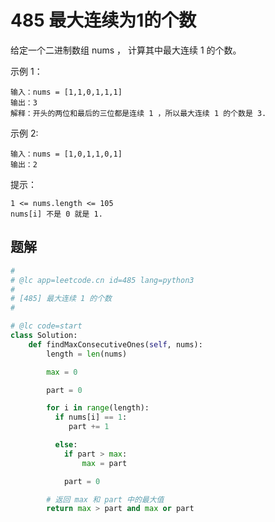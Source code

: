 # 485 最大连续为1的个数
给定一个二进制数组 nums ， 计算其中最大连续 1 的个数。

示例 1：
```
输入：nums = [1,1,0,1,1,1]
输出：3
解释：开头的两位和最后的三位都是连续 1 ，所以最大连续 1 的个数是 3.
```
示例 2:
```
输入：nums = [1,0,1,1,0,1]
输出：2
 ```

提示：
```
1 <= nums.length <= 105
nums[i] 不是 0 就是 1.
```

## 题解
```py
#
# @lc app=leetcode.cn id=485 lang=python3
#
# [485] 最大连续 1 的个数
#

# @lc code=start
class Solution:
    def findMaxConsecutiveOnes(self, nums):
        length = len(nums)

        max = 0

        part = 0

        for i in range(length):
          if nums[i] == 1:
             part += 1

          else:
            if part > max:
                max = part

            part = 0

        # 返回 max 和 part 中的最大值
        return max > part and max or part

```
